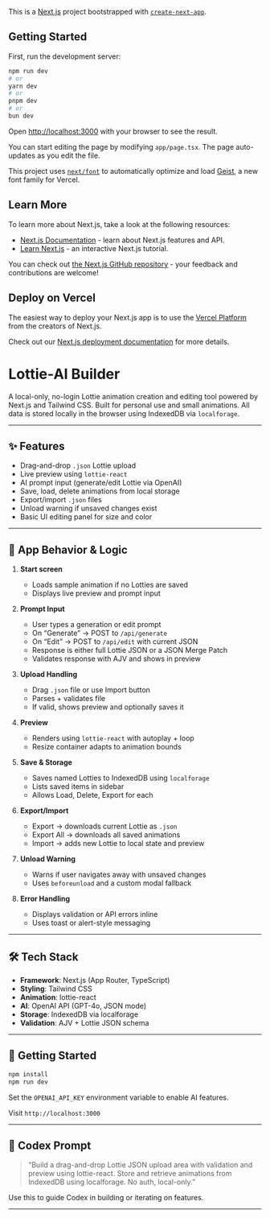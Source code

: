 This is a [Next.js](https://nextjs.org) project bootstrapped with [`create-next-app`](https://nextjs.org/docs/app/api-reference/cli/create-next-app).

## Getting Started

First, run the development server:

```bash
npm run dev
# or
yarn dev
# or
pnpm dev
# or
bun dev
```

Open [http://localhost:3000](http://localhost:3000) with your browser to see the result.

You can start editing the page by modifying `app/page.tsx`. The page auto-updates as you edit the file.

This project uses [`next/font`](https://nextjs.org/docs/app/building-your-application/optimizing/fonts) to automatically optimize and load [Geist](https://vercel.com/font), a new font family for Vercel.

## Learn More

To learn more about Next.js, take a look at the following resources:

- [Next.js Documentation](https://nextjs.org/docs) - learn about Next.js features and API.
- [Learn Next.js](https://nextjs.org/learn) - an interactive Next.js tutorial.

You can check out [the Next.js GitHub repository](https://github.com/vercel/next.js) - your feedback and contributions are welcome!

## Deploy on Vercel

The easiest way to deploy your Next.js app is to use the [Vercel Platform](https://vercel.com/new?utm_medium=default-template&filter=next.js&utm_source=create-next-app&utm_campaign=create-next-app-readme) from the creators of Next.js.

Check out our [Next.js deployment documentation](https://nextjs.org/docs/app/building-your-application/deploying) for more details.

# Lottie-AI Builder

A local-only, no-login Lottie animation creation and editing tool powered by Next.js and Tailwind CSS. Built for personal use and small animations. All data is stored locally in the browser using IndexedDB via `localforage`.

---

## ✨ Features

- Drag-and-drop `.json` Lottie upload
- Live preview using `lottie-react`
- AI prompt input (generate/edit Lottie via OpenAI)
- Save, load, delete animations from local storage
- Export/import `.json` files
- Unload warning if unsaved changes exist
- Basic UI editing panel for size and color

---

## 🔧 App Behavior & Logic

1. **Start screen**
   - Loads sample animation if no Lotties are saved
   - Displays live preview and prompt input

2. **Prompt Input**
   - User types a generation or edit prompt
   - On “Generate” → POST to `/api/generate`
   - On “Edit” → POST to `/api/edit` with current JSON
   - Response is either full Lottie JSON or a JSON Merge Patch
   - Validates response with AJV and shows in preview

3. **Upload Handling**
   - Drag `.json` file or use Import button
   - Parses + validates file
   - If valid, shows preview and optionally saves it

4. **Preview**
   - Renders using `lottie-react` with autoplay + loop
   - Resize container adapts to animation bounds

5. **Save & Storage**
   - Saves named Lotties to IndexedDB using `localforage`
   - Lists saved items in sidebar
   - Allows Load, Delete, Export for each

6. **Export/Import**
   - Export → downloads current Lottie as `.json`
   - Export All → downloads all saved animations
   - Import → adds new Lottie to local state and preview

7. **Unload Warning**
   - Warns if user navigates away with unsaved changes
   - Uses `beforeunload` and a custom modal fallback

8. **Error Handling**
   - Displays validation or API errors inline
   - Uses toast or alert-style messaging

---

## 🛠️ Tech Stack

- **Framework**: Next.js (App Router, TypeScript)
- **Styling**: Tailwind CSS
- **Animation**: lottie-react
- **AI**: OpenAI API (GPT-4o, JSON mode)
- **Storage**: IndexedDB via localforage
- **Validation**: AJV + Lottie JSON schema

---

## 🚀 Getting Started

```bash
npm install
npm run dev
```

Set the `OPENAI_API_KEY` environment variable to enable AI features.

Visit `http://localhost:3000`

---

## 🧠 Codex Prompt

> “Build a drag-and-drop Lottie JSON upload area with validation and preview using lottie-react. Store and retrieve animations from IndexedDB using localforage. No auth, local-only.”

Use this to guide Codex in building or iterating on features.

---